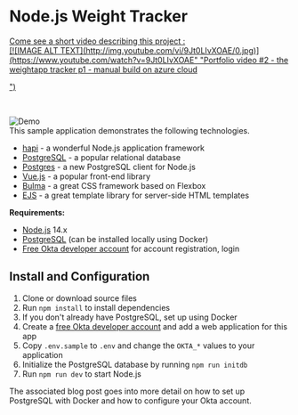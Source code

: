 # Node.js Weight Tracker

<a href="https://www.youtube.com/watch?v=CbTpxKKyyNg" target="_blank">
Come see a short video describing this project :
<br/>
[![IMAGE ALT TEXT](http://img.youtube.com/vi/9Jt0LIvXOAE/0.jpg)](https://www.youtube.com/watch?v=9Jt0LIvXOAE" "Portfolio video #2 - the weightapp tracker p1 - manual build on azure cloud

")

</a>
<br/>

![Demo](docs/build-weight-tracker-app-demo.gif)
<br/>
This sample application demonstrates the following technologies.

- [hapi](https://hapi.dev) - a wonderful Node.js application framework
- [PostgreSQL](https://www.postgresql.org/) - a popular relational database
- [Postgres](https://github.com/porsager/postgres) - a new PostgreSQL client for Node.js
- [Vue.js](https://vuejs.org/) - a popular front-end library
- [Bulma](https://bulma.io/) - a great CSS framework based on Flexbox
- [EJS](https://ejs.co/) - a great template library for server-side HTML templates

**Requirements:**

- [Node.js](https://nodejs.org/) 14.x
- [PostgreSQL](https://www.postgresql.org/) (can be installed locally using Docker)
- [Free Okta developer account](https://developer.okta.com/) for account registration, login

## Install and Configuration

1. Clone or download source files
1. Run `npm install` to install dependencies
1. If you don't already have PostgreSQL, set up using Docker
1. Create a [free Okta developer account](https://developer.okta.com/) and add a web application for this app
1. Copy `.env.sample` to `.env` and change the `OKTA_*` values to your application
1. Initialize the PostgreSQL database by running `npm run initdb`
1. Run `npm run dev` to start Node.js

The associated blog post goes into more detail on how to set up PostgreSQL with Docker and how to configure your Okta account.
